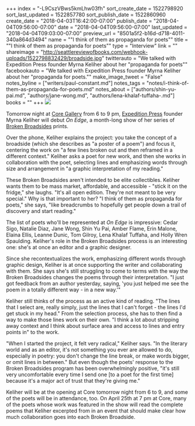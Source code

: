 +++
index = "-L9CszVBws5kmLhw03fh"
sort_create_date = 1522798920
sort_last_updated = 1522857780
sort_publish_date = 1522860960
create_date = "2018-04-03T16:42:00-07:00"
publish_date = "2018-04-04T09:56:00-07:00"
date = "2018-04-04T09:56:00-07:00"
last_updated = "2018-04-04T09:03:00-07:00"
preview_url = "8501a5f2-b16d-d718-4011-340a864d3494"
name = "\"I think of them as propaganda for poets\""
title = "\"I think of them as propaganda for poets\""
type = "Interview"
link = ""
shareimage = "http://seattlereviewofbooks.com/webhook-uploads/1522798832429/broadside.jpg"
twitterauto = "We talked with Expedition Press founder Myrna Keliher about her \"propaganda for poets\""
facebookauto = "We talked with Expedition Press founder Myrna Keliher about her \"propaganda for poets.\""
make_image_tweet = "False"
notes_byline = ["writers/paul-constant.md"]
notes_tags = "notes/i-think-of-them-as-propaganda-for-poets.md"
notes_about = ["authors/shin-yu-pai.md", "authors/jane-wong.md", "authors/lena-khalaf-tuffaha-.md"]
books = ""
+++
![](/webhook-uploads/1522857800326/broadside.jpg)

Tomorrow night at [Core Gallery](https://www.coregallery.org/) from 6 to 9 pm, [Expedition Press](https://expedition.press/) founder Myrna Keliher will debut *On Edge*, a month-long show of her series of [Broken Broadsides](https://expedition.press/broken-broadsides/) prints. 

Over the phone, Keliher explains the project: you take the concept of a broadside (which she describes as "a poster of a poem") and focus it, centering the work on "a few lines broken out and then reframed in a different context." Keliher asks a poet for new work, and then she works in collaboration with the poet, selecting lines and emphasizing words through size and arrangement in "a graphic interpretation of my reading."

These Broken Broadsides aren't intended to be elite collectibles. Keliher wants them to be mass market, affordable, and accessible - "stick it on the fridge," she laughs. "It's all open edition. They're not meant to be very special." Why is that important to her? "I think of them as propaganda for poets," she says, "like breadcrumbs to hopefully get people down a trail of discovery and start reading."  

The list of poets who'll be represented at *On Edge* is impressive: Cedar Sigo, Natalie Diaz, Jane Wong, Shin Yu Pai, Amber Flame, Erin Malone, Elaina Ellis, Leanne Dunic, Tom Gilroy, Lena Khalaf Tuffaha, and Holly Wren Spaulding. Keliher's role in the Broken Broadsides process is an interesting one: she's at once an editor and a graphic designer. 

Since she recontextualizes the work, emphasizing different words through graphic design, Keliher is at once supporting the writer and collaborating with them. She says she's still struggling to come to terms with the way the Broken Broadsides changes the poems through their interpretation. "I just got feedback from an author yesterday, saying, 'you just helped me see the poem in a totally different way - in a new way.'"

Keliher still thinks of the process as an active kind of reading. "The lines that I select are, really simply, just the lines that I can't forget - the lines I'd get stuck in my head." From the selection process, she has to then find a way to make those lines work on their own. "I think a lot about stripping away context and I think about surface area and access to lines and entry points in" to the work.

"When I started the project, it felt very radical," Keliher says. "In the literary world and as an editor, it's not something you ever are allowed to do, especially in poetry: you don't change the line break, or make words bigger, or omit lines in between." But even though the poets' response to the Broken Broadsides program has been overwhelmingly positive, "it's still very uncomfortable every time I send one [to a poet for the first time] because it's a major act of trust that they're giving me."

Keliher will be at the opening at Core tomorrow night from 6 to 9, and some of the poets will be in attendance, too. On April 25th at 7 pm at Core, many of the poets whose work was featured in the show will read the complete poems that Keliher excerpted from in an event that should make clear how much collaboration goes into each Broken Broadside.
